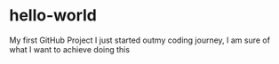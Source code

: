 # hello-world
My first GitHub Project
I just started outmy coding journey, I am sure of what I want to achieve doing this
